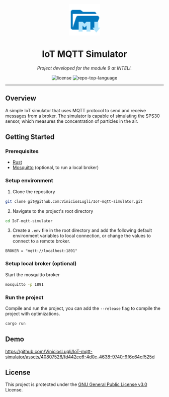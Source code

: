 <p align="center">
  <img src="https://raw.githubusercontent.com/PKief/vscode-material-icon-theme/ec559a9f6bfd399b82bb44393651661b08aaf7ba/icons/folder-markdown-open.svg" width="100" alt="project-logo">
</p>
<p align="center">
	<h1 align="center">IoT MQTT Simulator</h1>
</p>
<p align="center">
	<em> Project developed for the module 9 at INTELI.</em>
</p>
<p align="center">
	<img src="https://img.shields.io/github/license/ViniciosLugli/IoT-mqtt-simulator?style=default&logo=opensourceinitiative&logoColor=white&color=78DCE8" alt="license">
	<img src="https://img.shields.io/github/languages/top/ViniciosLugli/IoT-mqtt-simulator?style=default&color=78DCE8" alt="repo-top-language">

---

## Overview

A simple IoT simulator that uses MQTT protocol to send and receive messages from a broker. The simulator is capable of simulating the SPS30 sensor, which measures the concentration of particles in the air.

## Getting Started

### Prerequisites

-   [Rust](https://www.rust-lang.org/tools/install)
-   [Mosquitto](https://mosquitto.org/download/) (optional, to run a local broker)

### Setup environment

1. Clone the repository

```bash
git clone git@github.com:ViniciosLugli/IoT-mqtt-simulator.git
```

2. Navigate to the project's root directory

```bash
cd IoT-mqtt-simulator
```

3. Create a `.env` file in the root directory and add the following default environment variables to local connection, or change the values to connect to a remote broker.

```shell
BROKER = "mqtt://localhost:1891"
```

### Setup local broker (optional)

Start the mosquitto broker

```bash
mosquitto -p 1891
```

### Run the project

Compile and run the project, you can add the `--release` flag to compile the project with optimizations.

```bash
cargo run
```

## Demo

https://github.com/ViniciosLugli/IoT-mqtt-simulator/assets/40807526/fd442ce6-4d0c-4638-9740-9f6c64cf525d

## License

This project is protected under the [GNU General Public License v3.0](https://choosealicense.com/licenses/gpl-3.0/) License.
